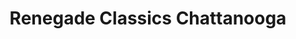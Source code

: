 ---
title: "Renegade Classics Chattanooga"
url: /chattanooga/renegade-classics-chattanooga/
shop: clothes
---